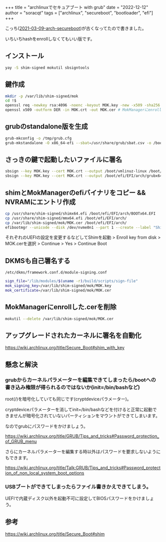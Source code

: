 +++
title = "archlinuxでセキュアブート with grub"
date = "2022-12-12"
author = "soracqt"
tags = ["archlinux", "secureboot", "bootloader", "efi"]
+++

こっち([2021-03-09-arch-secureboot](/posts/2021-03-09-arch-secureboot/))が古くなってたので書きました。

いちいちhashをenrollしなくてもいい版です。

## インストール

```bash
yay -S shim-signed mokutil sbsigntools
```

## 鍵作成

```bash
mkdir -p /var/lib/shim-signed/mok
cd !$
openssl req -newkey rsa:4096 -noenc -keyout MOK.key -new -x509 -sha256 -days 3650 -subj "/CN=my Machine Owner Key/" -out MOK.crt
openssl x509 -outform DER -in MOK.crt -out MOK.cer # MokManagerにenrollするのにDERフォーマットな証明書が必要
```

## grubのstandalone版を生成

```bash
grub-mkconfig -o /tmp/grub.cfg
grub-mkstandalone -O x86_64-efi --sbat=/usr/share/grub/sbat.csv -o /boot/efi/EFI/arch/grubx64.efi "/boot/grub/grub.cfg=/tmp/grub.cfg"
```

## さっきの鍵で起動したいファイルに署名

```bash
sbsign --key MOK.key --cert MOK.crt --output /boot/vmlinuz-linux /boot/vmlinuz-linux
sbsign --key MOK.key --cert MOK.crt --output /boot/efi/EFI/arch/grubx64.efi /boot/efi/EFI/arch/grubx64.efi
```

## shimとMokManagerのefiバイナリをコピー && NVRAMにエントリ作成

```bash
cp /usr/share/shim-signed/shimx64.efi /boot/efi/EFI/arch/BOOTx64.EFI
cp /usr/share/shim-signed/mmx64.efi /boot/efi/EFI/arch/
cp /var/lib/shim-signed/mok/MOK.cer /boot/efi/EFI/arch/
efibootmgr --unicode --disk /dev/nvme0n1 --part 1 --create --label "Shim" --loader "\EFI\arch\BOOTx64.EFI"
```

それぞれのUEFIの設定を変更するなどしてShimを起動 > Enroll key from disk > MOK.cerを選択 > Continue > Yes > Continue Boot

## DKMSも自己署名する

`/etc/dkms/framework.conf.d/module-signing.conf`

```bash
sign_file="/lib/modules/$(uname -r)/build/scripts/sign-file"
mok_signing_key=/var/lib/shim-signed/mok/MOK.key
mok_certificate=/var/lib/shim-signed/mok/MOK.cer
```

## MokManagerにenrollした.cerを削除

```bash
mokutil --delete /var/lib/shim-signed/mok/MOK.cer
```

## アップグレードされたカーネルに署名を自動化

https://wiki.archlinux.org/title/Secure_Boot#shim_with_key

## 懸念と解決

### grubからカーネルパラメーターを編集できてしまったら/bootへの書き込み権限が得られるのではないか(init=/bin/bashなど)

root(/)を暗号化していても同じです(cryptdeviceパラメーター)。

cryptdeviceパラメーターを消してinit=/bin/bashなどを付けると正常に起動できませんが暗号化されていないパーティションをマウントができてしまいます。

なのでgrubにパスワードをかけましょう。

https://wiki.archlinux.org/title/GRUB/Tips_and_tricks#Password_protection_of_GRUB_menu

さらにカーネルパラメーターを編集する時以外はパスワードを要求しないようにもできます。

https://wiki.archlinux.org/title/Talk:GRUB/Tips_and_tricks#Password_protection_of_non_local_system_boot_options

### USBブートができてしまったらファイル書きかえできてしまう。

UEFIで内蔵ディスク以外を起動不可に設定してBIOSパスワードをかけましょう。

## 参考

https://wiki.archlinux.org/title/Secure_Boot#shim
